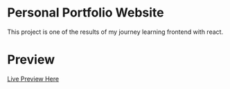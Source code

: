 # Personal Portfolio Website

This project is one of the results of my journey learning frontend with react.

# Preview

[Live Preview Here](https://portfolioamit610.netlify.app)
